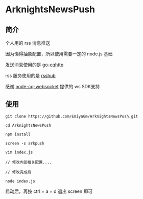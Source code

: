 # ArknightsNewsPush

## 简介

个人用的 rss 消息推送

因为懒得抽象配置，所以使用需要一定的 node.js 基础

发送消息使用的是 [go-cqhttp](https://github.com/Mrs4s/go-cqhttp)

rss 服务使用的是 [rsshub](https://github.com/DIYgod/RSSHub)

感谢 [node-cq-websocket](https://github.com/momocow/node-cq-websocket) 提供的 ws SDK支持

## 使用

```
git clone https://github.com/EmiyaGm/ArknightsNewsPush.git

cd ArknightsNewsPush

npm install

screen -s arkpush

vim index.js

// 修改内部相关配置....

// 修改完成后

node index.js

```

启动后，再按 ctrl + a + d 退出 screen 即可
